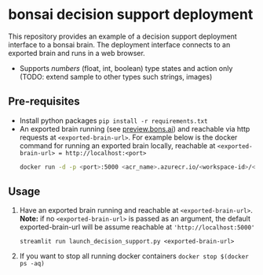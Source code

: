 #  bonsai decision support deployment

This repository provides an example of a decision support deployment interface to a bonsai brain. The deployment interface connects to an exported brain and runs in a web browser.

- Supports *numbers* (float, int, boolean) type states and action only (TODO: extend sample to other types such strings, images)

## Pre-requisites

- Install python packages `pip install -r requirements.txt`
- An exported brain running (see [preview.bons.ai](preview.bons.ai)) and reachable via http requests at  `<exported-brain-url>`. For example below is the docker command for running an exported brain locally, reachable at `<exported-brain-url> = http://localhost:<port>`
    ```bash
    docker run -d -p <port>:5000 <acr_name>.azurecr.io/<workspace-id>/<brain-name>:1-linux-amd64
    ```

## Usage

1. Have an exported brain running and reachable at `<exported-brain-url>`.  
 **Note:** if no `<exported-brain-url>` is passed as an argument, the default exported-brain-url will be assume reachable at `'http://localhost:5000'`

    `streamlit run launch_decision_support.py <exported-brain-url>`

2. If you want to stop all running docker containers `docker stop $(docker ps -aq)`
